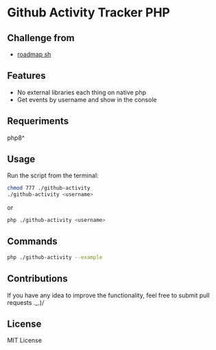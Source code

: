 # Github Activity Tracker PHP


## Challenge from
- [roadmap sh](https://roadmap.sh/projects/github-user-activity)

## Features
- No external libraries each thing on native php
- Get events by username and show in the console

## Requeriments
php8^

## Usage
Run the script from the terminal:
```sh
chmod 777 ./github-activity
./github-activity <username>
```
or
```sh
php ./github-activity <username>
```

## Commands
```sh
php ./github-activity --example
```

## Contributions
If you have any idea to improve the functionality, feel free to submit pull requests ._.)/

## License
MIT License
